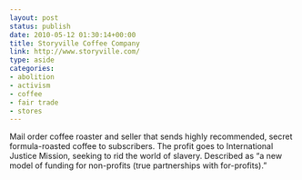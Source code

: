 ```yaml
---
layout: post
status: publish
date: 2010-05-12 01:30:14+00:00
title: Storyville Coffee Company
link: http://www.storyville.com/
type: aside
categories:
- abolition
- activism
- coffee
- fair trade
- stores
---
```


Mail order coffee roaster and seller that sends highly recommended, secret formula-roasted coffee to subscribers. The profit goes to International Justice Mission, seeking to rid the world of slavery. Described as “a new model of funding for non-profits (true partnerships with for-profits).”
